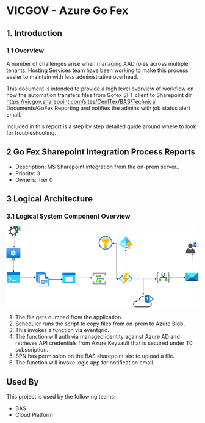 # VICGOV - Azure Go Fex
## 1. Introduction
### 1.1	Overview

A number of challenges arise when managing AAD roles across multiple tenants, Hosting Services team have been working to make this process easier to maintain with less administrative overhead.

This document is intended to provide a high level overview of workflow on how the automation transfers files from Gofex SFT client to Sharepoint dir https://vicgov.sharepoint.com/sites/CenITex/BAS/Technical Documents/GoFex Reporting and notifies the admins with job status alert email.

Included in this report is a step by step detailed guide around where to look for troubleshooting.

## 2 Go Fex Sharepoint Integration Process Reports
- Description: MS Sharepoint integration from the on-prem server..
- Priority: 3
- Owners: Tier 0

## 3 Logical Architecture
### 3.1	Logical System Component Overview
![Figure 1: Logical Architecture Overview](./.images/workflow.png)
1. The file gets dumped from the application.
1. Scheduler runs the script to copy files from on-prem to Azure Blob.
1. This invokes a function via eventgrid. 
1. The function will auth via managed identity against Azure AD and retrieves API credentials from Azure Keyvault that is secured under T0 subscription.
1. SPN has permission on the BAS sharepoint site to upload a file.
1. The function will invoke logic app for notification email.

## Used By

This project is used by the following teams:

- BAS
- Cloud Platform



